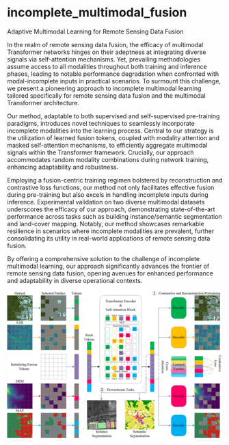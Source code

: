 # incomplete_multimodal_fusion
Adaptive Multimodal Learning for Remote Sensing Data Fusion

In the realm of remote sensing data fusion, the efficacy of multimodal Transformer networks hinges on their adeptness at integrating diverse signals via self-attention mechanisms. Yet, prevailing methodologies assume access to all modalities throughout both training and inference phases, leading to notable performance degradation when confronted with modal-incomplete inputs in practical scenarios. To surmount this challenge, we present a pioneering approach to incomplete multimodal learning tailored specifically for remote sensing data fusion and the multimodal Transformer architecture.

Our method, adaptable to both supervised and self-supervised pre-training paradigms, introduces novel techniques to seamlessly incorporate incomplete modalities into the learning process. Central to our strategy is the utilization of learned fusion tokens, coupled with modality attention and masked self-attention mechanisms, to efficiently aggregate multimodal signals within the Transformer framework. Crucially, our approach accommodates random modality combinations during network training, enhancing adaptability and robustness.

Employing a fusion-centric training regimen bolstered by reconstruction and contrastive loss functions, our method not only facilitates effective fusion during pre-training but also excels in handling incomplete inputs during inference. Experimental validation on two diverse multimodal datasets underscores the efficacy of our approach, demonstrating state-of-the-art performance across tasks such as building instance/semantic segmentation and land-cover mapping. Notably, our method showcases remarkable resilience in scenarios where incomplete modalities are prevalent, further consolidating its utility in real-world applications of remote sensing data fusion.

By offering a comprehensive solution to the challenge of incomplete multimodal learning, our approach significantly advances the frontier of remote sensing data fusion, opening avenues for enhanced performance and adaptability in diverse operational contexts.

![avatar](/images/Fig6-1.jpg)
